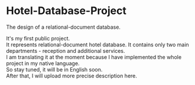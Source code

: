 # Hotel-Database-Project
The design of a relational-document database. <br/>

It's my first public project. <br/>
It represents relational-document hotel database. It contains only two main departments - reception and additional services. <br/>
I am translating it at the moment because I have implemented the whole project in my native language. <br/>
So stay tuned, it will be in English soon. <br/>
After that, I will upload more precise description here. <br/>

